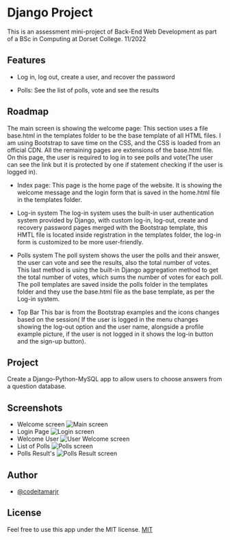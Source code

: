 
# Django Project

This is an assessment mini-project of Back-End Web Development as part of a BSc in Computing at Dorset College. 11/2022

## Features

- Log in, log out, create a user, and recover the password

- Polls: See the list of polls, vote and see the results

## Roadmap

The main screen is showing the welcome page:
This section uses a file base.html in the templates folder to be the base template of all HTML files.
I am using Bootstrap to save time on the CSS, and the CSS is loaded from an official CDN.
All the remaining pages are extensions of the base.html file.
On this page, the user is required to log in to see polls and vote(The user can see the link but it is protected by one if statement checking if the user is logged in).

- Index page: This page is the home page of the website. It is showing the welcome message and the login form that is saved in the home.html file in the templates folder.

- Log-in system
The log-in system uses the built-in user authentication system provided by Django, with custom log-in, log-out, create and recovery password pages merged with the Bootstrap template, this HMTL file is located inside registration in the templates folder, the log-in form is customized to be more user-friendly.

- Polls system
The poll system shows the user the polls and their answer, the user can vote and see the results, also the total number of votes.
This last method is using the built-in Django aggregation method to get the total number of votes, which sums the number of votes for each poll.
The poll templates are saved inside the polls folder in the templates folder and they use the base.html file as the base template, as per the Log-in system.

- Top Bar
This bar is from the Bootstrap examples and the icons changes based on the session( If the user is logged in the menu changes showing the log-out option and the user name, alongside a profile example picture, if the user is not logged in it shows the log-in button and the sign-up button).

## Project

Create a Django-Python-MySQL app to allow users to choose answers from a question database.

## Screenshots

- Welcome screen
![Main screen](https://github.com/codeitamarjr/Y3S1djangoAuthExercise/blob/master/screens/1-mail%20screen.png?raw=true)
- Login Page
![Login screen](https://github.com/codeitamarjr/Y3S1djangoAuthExercise/blob/master/screens/3-login%20screen.png?raw=true)
- Welcome User
![User Welcome screen](https://github.com/codeitamarjr/Y3S1djangoAuthExercise/blob/master/screens/4-welcome%20screen.png?raw=true)
- List of Polls
![Polls screen](https://github.com/codeitamarjr/Y3S1djangoAuthExercise/blob/master/screens/1-polls%20screen.png?raw=true)
- Polls Result's
![Polls Result screen](https://github.com/codeitamarjr/Y3S1djangoAuthExercise/blob/master/screens/6-result%20screen.png?raw=true)

## Author

- [@codeitamarjr](https://www.github.com/codeitamarjr)

## License

Feel free to use this app under the MIT license.
[MIT](https://choosealicense.com/licenses/mit/)

